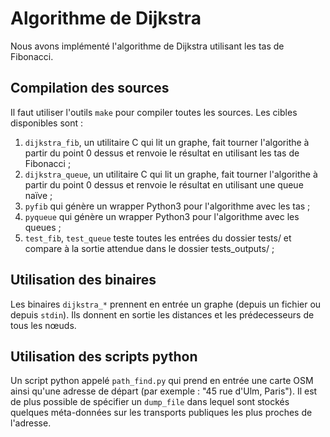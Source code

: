 # Algorithme de Dijkstra #
Nous avons implémenté l'algorithme de Dijkstra utilisant les tas de
Fibonacci.

## Compilation des sources ##
Il faut utiliser l'outils `make` pour compiler toutes les sources. Les
cibles disponibles sont :

1. `dijkstra_fib`, un utilitaire C qui lit un graphe, fait tourner
l'algorithe à partir du point 0 dessus et renvoie le résultat en
utilisant les tas de Fibonacci ;
2. `dijkstra_queue`, un utilitaire C qui lit un graphe, fait tourner
l'algorithe à partir du point 0 dessus et renvoie le résultat en
utilisant une queue naïve ;
3. `pyfib` qui génère un wrapper Python3 pour l'algorithme avec les
   tas ;
4. `pyqueue` qui génère un wrapper Python3 pour l'algorithme avec les
queues ;
5. `test_fib`, `test_queue` teste toutes les entrées du dossier tests/ et compare à
la sortie attendue dans le dossier tests_outputs/ ;

## Utilisation des binaires ##
Les binaires `dijkstra_*` prennent en entrée un graphe (depuis un
fichier ou depuis `stdin`). Ils donnent en sortie les distances et les
prédecesseurs de tous les nœuds.

## Utilisation des scripts python ##
Un script python appelé `path_find.py` qui prend en entrée une carte
OSM ainsi qu'une adresse de départ (par exemple : "45 rue d'Ulm,
Paris"). Il est de plus possible de spécifier un `dump_file` dans
lequel sont stockés quelques méta-données sur les transports publiques
les plus proches de l'adresse.
